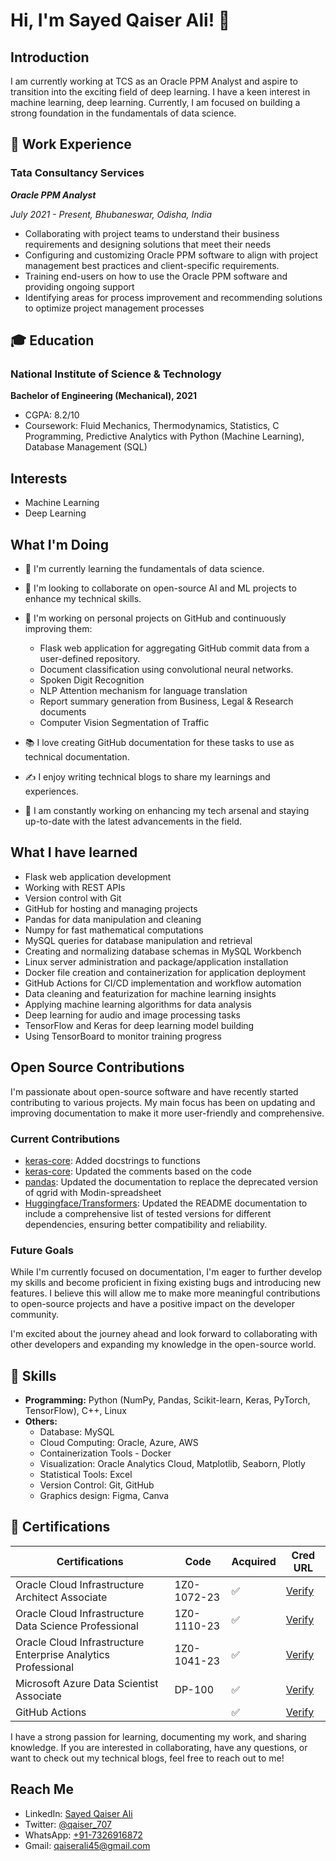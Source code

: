 # Hi, I'm Sayed Qaiser Ali! 👋

## Introduction

I am currently working at TCS as an Oracle PPM Analyst and aspire to transition into the exciting field of deep learning. I have a keen interest in machine learning, deep learning. Currently, I am focused on building a strong foundation in the fundamentals of data science.

## 💼 Work Experience

### Tata Consultancy Services
***Oracle PPM Analyst***

*July 2021 - Present, Bhubaneswar, Odisha, India*

- Collaborating with project teams to understand their business requirements and designing solutions that meet their needs
- Configuring and customizing Oracle PPM software to align with project management best practices and client-specific requirements.
- Training end-users on how to use the Oracle PPM software and providing ongoing support
- Identifying areas for process improvement and recommending solutions to optimize project management processes


## 🎓 Education
### National Institute of Science & Technology
**Bachelor of Engineering (Mechanical), 2021**
- CGPA: 8.2/10
- Coursework: Fluid Mechanics, Thermodynamics, Statistics, C Programming, Predictive Analytics with Python (Machine Learning), Database Management (SQL)


## Interests
- Machine Learning
- Deep Learning


## What I'm Doing
- 🌱 I'm currently learning the fundamentals of data science.
- 💞️ I'm looking to collaborate on open-source AI and ML projects to enhance my technical skills.
- 🔭 I'm working on personal projects on GitHub and continuously improving them:


  - Flask web application for aggregating GitHub commit data from a user-defined repository.
  - Document classification using convolutional neural networks.
  - Spoken Digit Recognition
  - NLP Attention mechanism for language translation
  - Report summary generation from Business, Legal & Research documents
  - Computer Vision Segmentation of Traffic

- 📚 I love creating GitHub documentation for these tasks to use as technical documentation.
- ✍️ I enjoy writing technical blogs to share my learnings and experiences.
- 🚀 I am constantly working on enhancing my tech arsenal and staying up-to-date with the latest advancements in the field.


## What I have learned
- Flask web application development
- Working with REST APIs
- Version control with Git
- GitHub for hosting and managing projects
- Pandas for data manipulation and cleaning
- Numpy for fast mathematical computations
- MySQL queries for database manipulation and retrieval
- Creating and normalizing database schemas in MySQL Workbench
- Linux server administration and package/application installation
- Docker file creation and containerization for application deployment
- GitHub Actions for CI/CD implementation and workflow automation
- Data cleaning and featurization for machine learning insights
- Applying machine learning algorithms for data analysis
- Deep learning for audio and image processing tasks
- TensorFlow and Keras for deep learning model building
- Using TensorBoard to monitor training progress


## Open Source Contributions

I'm passionate about open-source software and have recently started contributing to various projects. My main focus has been on updating and improving documentation to make it more user-friendly and comprehensive.


### Current Contributions

- [keras-core](https://github.com/keras-team/keras-core/pull/514): Added docstrings to functions
- [keras-core](https://github.com/keras-team/keras-core/pull/513): Updated the comments based on the code
- [pandas](https://github.com/pandas-dev/pandas/pull/53980): Updated the documentation to replace the deprecated version of qgrid with Modin-spreadsheet
- [Huggingface/Transformers](https://github.com/huggingface/transformers/pull/24307): Updated the README documentation to include a comprehensive list of tested versions for different dependencies, ensuring better compatibility and reliability.


### Future Goals

While I'm currently focused on documentation, I'm eager to further develop my skills and become proficient in fixing existing bugs and introducing new features. I believe this will allow me to make more meaningful contributions to open-source projects and have a positive impact on the developer community.

I'm excited about the journey ahead and look forward to collaborating with other developers and expanding my knowledge in the open-source world.


## 🤖 Skills
- **Programming:** Python (NumPy, Pandas, Scikit-learn, Keras, PyTorch, TensorFlow), C++, Linux
- **Others:** 
  - Database: MySQL
  - Cloud Computing: Oracle, Azure, AWS
  - Containerization Tools - Docker
  - Visualization: Oracle Analytics Cloud, Matplotlib, Seaborn, Plotly
  - Statistical Tools: Excel
  - Version Control: Git, GitHub
  - Graphics design: Figma, Canva


## 📜 Certifications
| Certifications                                                  |    Code       | Acquired | Cred URL   |
|-----------------------------------------------------------------|---------------|----------|------------|
| Oracle Cloud Infrastructure Architect Associate                 | 1Z0-1072-23   | &#x2705; | [Verify](https://catalog-education.oracle.com/pls/certview/sharebadge?id=0806C2C0204969B31945998A5208A6EF75CD46C6C59493F8F1CF5401C407F306) |
| Oracle Cloud Infrastructure Data Science Professional           | 1Z0-1110-23   | &#x2705; | [Verify]() |
| Oracle Cloud Infrastructure Enterprise Analytics Professional   | 1Z0-1041-23   | &#x2705; | [Verify]() |
| Microsoft Azure Data Scientist Associate                        | DP-100        | &#x2705; | [Verify]() |
| GitHub Actions                                                  |               | &#x2705; | [Verify]() |

I have a strong passion for learning, documenting my work, and sharing knowledge. If you are interested in collaborating, have any questions, or want to check out my technical blogs, feel free to reach out to me!

## Reach Me
- LinkedIn: [Sayed Qaiser Ali](https://www.linkedin.com/in/sayed-qaiser-ali-916b181ab/)
- Twitter: [@qaiser_707](https://twitter.com/qaiser_707)
- WhatsApp: [+91-7326916872](tel:+917326916872)
- Gmail: [qaiserali45@gmail.com](qaiserali45@gmail.com)
